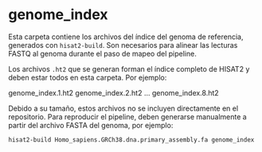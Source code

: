 # genome_index

Esta carpeta contiene los archivos del índice del genoma de referencia, generados con `hisat2-build`. Son necesarios para alinear las lecturas FASTQ al genoma durante el paso de mapeo del pipeline.

Los archivos `.ht2` que se generan forman el índice completo de HISAT2 y deben estar todos en esta carpeta. Por ejemplo:

genome_index.1.ht2
genome_index.2.ht2
...
genome_index.8.ht2

Debido a su tamaño, estos archivos no se incluyen directamente en el repositorio. Para reproducir el pipeline, deben generarse manualmente a partir del archivo FASTA del genoma, por ejemplo:

```bash
hisat2-build Homo_sapiens.GRCh38.dna.primary_assembly.fa genome_index

